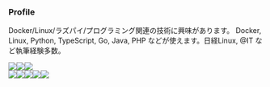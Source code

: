 ### Profile

Docker/Linux/ラズパイ/プログラミング関連の技術に興味があります。 Docker, Linux, Python, TypeScript, Go, Java, PHP などが使えます。日経Linux, @IT など執筆経験多数。

<img src="https://img.shields.io/badge/-Docker-1488C6.svg?logo=docker&style=plastic"><img src="https://img.shields.io/badge/-Linux-FCC624.svg?logo=linux&style=plastic"><img src="https://img.shields.io/badge/-Raspberrypi-C51A4A.svg?logo=raspberrypi&style=plastic">
<br>
<img src="https://img.shields.io/badge/-Typescript-007ACC.svg?logo=typescript&style=plastic"><img src="https://img.shields.io/badge/-Python-3776AB.svg?logo=python&style=plastic"><img src="https://img.shields.io/badge/-Go-76E1FE.svg?logo=go&style=plastic"><img src="https://img.shields.io/badge/-Java-007396.svg?logo=openjdk&style=plastic"><img src="https://img.shields.io/badge/-Php-777BB4.svg?logo=php&style=plastic">

<!--
**hiro345g/hiro345g** is a ✨ _special_ ✨ repository because its `README.md` (this file) appears on your GitHub profile.

Here are some ideas to get you started:

- 🔭 I’m currently working on ...
- 🌱 I’m currently learning ...
- 👯 I’m looking to collaborate on ...
- 🤔 I’m looking for help with ...
- 💬 Ask me about ...
- 📫 How to reach me: ...
- 😄 Pronouns: ...
- ⚡ Fun fact: ...
-->
